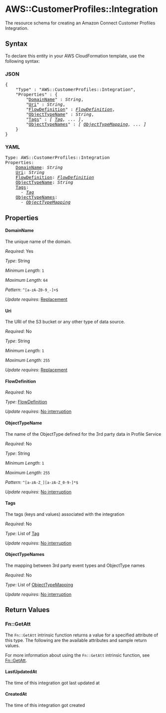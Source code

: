 # AWS::CustomerProfiles::Integration

The resource schema for creating an Amazon Connect Customer Profiles Integration.

## Syntax

To declare this entity in your AWS CloudFormation template, use the following syntax:

### JSON

<pre>
{
    "Type" : "AWS::CustomerProfiles::Integration",
    "Properties" : {
        "<a href="#domainname" title="DomainName">DomainName</a>" : <i>String</i>,
        "<a href="#uri" title="Uri">Uri</a>" : <i>String</i>,
        "<a href="#flowdefinition" title="FlowDefinition">FlowDefinition</a>" : <i><a href="flowdefinition.md">FlowDefinition</a></i>,
        "<a href="#objecttypename" title="ObjectTypeName">ObjectTypeName</a>" : <i>String</i>,
        "<a href="#tags" title="Tags">Tags</a>" : <i>[ <a href="tag.md">Tag</a>, ... ]</i>,
        "<a href="#objecttypenames" title="ObjectTypeNames">ObjectTypeNames</a>" : <i>[ <a href="objecttypemapping.md">ObjectTypeMapping</a>, ... ]</i>
    }
}
</pre>

### YAML

<pre>
Type: AWS::CustomerProfiles::Integration
Properties:
    <a href="#domainname" title="DomainName">DomainName</a>: <i>String</i>
    <a href="#uri" title="Uri">Uri</a>: <i>String</i>
    <a href="#flowdefinition" title="FlowDefinition">FlowDefinition</a>: <i><a href="flowdefinition.md">FlowDefinition</a></i>
    <a href="#objecttypename" title="ObjectTypeName">ObjectTypeName</a>: <i>String</i>
    <a href="#tags" title="Tags">Tags</a>: <i>
      - <a href="tag.md">Tag</a></i>
    <a href="#objecttypenames" title="ObjectTypeNames">ObjectTypeNames</a>: <i>
      - <a href="objecttypemapping.md">ObjectTypeMapping</a></i>
</pre>

## Properties

#### DomainName

The unique name of the domain.

_Required_: Yes

_Type_: String

_Minimum Length_: <code>1</code>

_Maximum Length_: <code>64</code>

_Pattern_: <code>^[a-zA-Z0-9_-]+$</code>

_Update requires_: [Replacement](https://docs.aws.amazon.com/AWSCloudFormation/latest/UserGuide/using-cfn-updating-stacks-update-behaviors.html#update-replacement)

#### Uri

The URI of the S3 bucket or any other type of data source.

_Required_: No

_Type_: String

_Minimum Length_: <code>1</code>

_Maximum Length_: <code>255</code>

_Update requires_: [Replacement](https://docs.aws.amazon.com/AWSCloudFormation/latest/UserGuide/using-cfn-updating-stacks-update-behaviors.html#update-replacement)

#### FlowDefinition

_Required_: No

_Type_: <a href="flowdefinition.md">FlowDefinition</a>

_Update requires_: [No interruption](https://docs.aws.amazon.com/AWSCloudFormation/latest/UserGuide/using-cfn-updating-stacks-update-behaviors.html#update-no-interrupt)

#### ObjectTypeName

The name of the ObjectType defined for the 3rd party data in Profile Service

_Required_: No

_Type_: String

_Minimum Length_: <code>1</code>

_Maximum Length_: <code>255</code>

_Pattern_: <code>^[a-zA-Z_][a-zA-Z_0-9-]*$</code>

_Update requires_: [No interruption](https://docs.aws.amazon.com/AWSCloudFormation/latest/UserGuide/using-cfn-updating-stacks-update-behaviors.html#update-no-interrupt)

#### Tags

The tags (keys and values) associated with the integration

_Required_: No

_Type_: List of <a href="tag.md">Tag</a>

_Update requires_: [No interruption](https://docs.aws.amazon.com/AWSCloudFormation/latest/UserGuide/using-cfn-updating-stacks-update-behaviors.html#update-no-interrupt)

#### ObjectTypeNames

The mapping between 3rd party event types and ObjectType names

_Required_: No

_Type_: List of <a href="objecttypemapping.md">ObjectTypeMapping</a>

_Update requires_: [No interruption](https://docs.aws.amazon.com/AWSCloudFormation/latest/UserGuide/using-cfn-updating-stacks-update-behaviors.html#update-no-interrupt)

## Return Values

### Fn::GetAtt

The `Fn::GetAtt` intrinsic function returns a value for a specified attribute of this type. The following are the available attributes and sample return values.

For more information about using the `Fn::GetAtt` intrinsic function, see [Fn::GetAtt](https://docs.aws.amazon.com/AWSCloudFormation/latest/UserGuide/intrinsic-function-reference-getatt.html).

#### LastUpdatedAt

The time of this integration got last updated at

#### CreatedAt

The time of this integration got created

